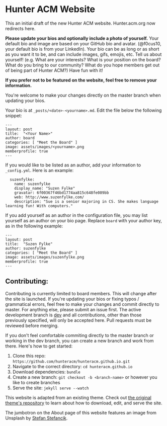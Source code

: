 # Hunter ACM Website

This an initial draft of the new Hunter ACM website. Hunter.acm.org now redirects here.

**Please update your bios and optionally include a photo of yourself.** Your default bio and image are based on your GitHub bio and avatar. (@f0cus10, your default bio is from your LinkedIn). Your bio can be as long or as short as you want it to be, and can include images, gifs, emojis, etc. Tell us about yourself! (e.g. What are your interests? What is your position on the board? What do you bring to our community? What do you hope members get out of being part of Hunter ACM?) Have fun with it!

**If you prefer not to be featured on the website, feel free to remove your information.**

You're welcome to make your changes directly on the master branch when updating your bios.

Your bio is at `_posts/<date>-<yourname>.md`. Edit the file below the following snippet:
```
---
layout: post
title:  "<Your Name>"
author: board
categories: [ "Meet the Board" ]
image: assets/images/<yourname>.png
memberprofile: true
---
```

If you would like to be listed as an author, add your information to `_config.yml`.
Here is an example:
```
  suzenfylke:
    name: suzenfylke
    display_name: "Suzen Fylke"
    gravatar: 6f00367f46bd1774aa815c648fe089bb
    web: http://www.suzenfylke.com/
    description: "Sue is a senior majoring in CS. She makes language learning fun! With computers."
```

If you add yourself as an author in the configuration file, you may list yourself as an author on your bio page. Replace `board` with your author key, as in the following example:
```
---
layout: post
title:  "Suzen Fylke"
author: suzenfylke
categories: [ "Meet the Board" ]
image: assets/images/suzenfylke.png
memberprofile: true
---
```

## Contributing:

Contributing is currently limited to board members. This will change after the site is launched. If you're updating your bios or fixing typos / grammatical errors, feel free to make your changes and commit directly to master. For anything else, please submit an issue first. The active development branch is [dev](https://github.com/hunteracm/hunteracm.github.io/tree/dev) and all contributions, other than those previously specified, will only be accepted here. Pull requests must be reviewed before merging.

If you don't feel comfortable commiting directly to the master branch or working in the dev branch, you can create a new branch and work from there. Here's how to get started:

1. Clone this repo: `https://github.com/hunteracm/hunteracm.github.io.git`
2. Navigate to the correct directory: `cd hunteracm.github.io`
3. Download dependencies: `bundle`
4. Create a new branch: `git checkout -b <branch-name>` or however you like to create branches
5. Serve the site: `jekyll serve --watch`

This website is adapted from an existing theme. Check out [the original theme's repository](https://github.com/wowthemesnet/affiliates-jekyll-theme) to learn about how to download, edit, and serve the site. 

The jumbotron on the About page of this website features an image from Unsplash by [Stefan Stefancik](https://unsplash.com/@cikstefan).
